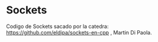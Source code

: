 # Sockets
Codigo de Sockets sacado por la catedra: https://github.com/eldipa/sockets-en-cpp , Martin Di Paola.